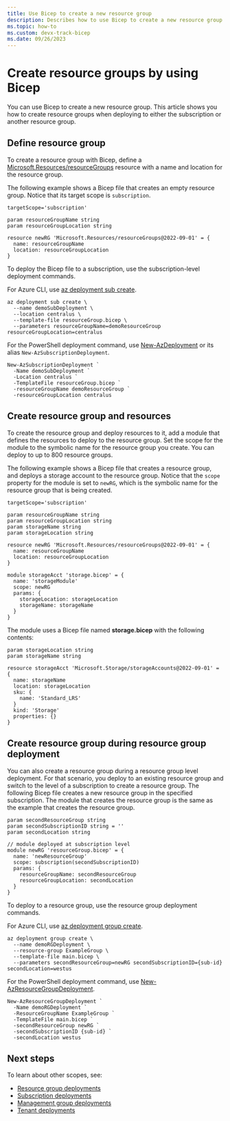 ```yaml
---
title: Use Bicep to create a new resource group
description: Describes how to use Bicep to create a new resource group in your Azure subscription.
ms.topic: how-to
ms.custom: devx-track-bicep
ms.date: 09/26/2023
---
```


# Create resource groups by using Bicep

You can use Bicep to create a new resource group. This article shows you how to create resource groups when deploying to either the subscription or another resource group.

## Define resource group

To create a resource group with Bicep, define a [Microsoft.Resources/resourceGroups](/azure/templates/microsoft.resources/allversions) resource with a name and location for the resource group.

The following example shows a Bicep file that creates an empty resource group. Notice that its target scope is `subscription`.

```bicep
targetScope='subscription'

param resourceGroupName string
param resourceGroupLocation string

resource newRG 'Microsoft.Resources/resourceGroups@2022-09-01' = {
  name: resourceGroupName
  location: resourceGroupLocation
}
```

To deploy the Bicep file to a subscription, use the subscription-level deployment commands.

For Azure CLI, use [az deployment sub create](/cli/azure/deployment/sub#az-deployment-sub-create).

```azurecli-interactive
az deployment sub create \
  --name demoSubDeployment \
  --location centralus \
  --template-file resourceGroup.bicep \
  --parameters resourceGroupName=demoResourceGroup resourceGroupLocation=centralus
```

For the PowerShell deployment command, use [New-AzDeployment](/powershell/module/az.resources/new-azdeployment) or its alias `New-AzSubscriptionDeployment`.

```azurepowershell-interactive
New-AzSubscriptionDeployment `
  -Name demoSubDeployment `
  -Location centralus `
  -TemplateFile resourceGroup.bicep `
  -resourceGroupName demoResourceGroup `
  -resourceGroupLocation centralus
```

## Create resource group and resources

To create the resource group and deploy resources to it, add a module that defines the resources to deploy to the resource group. Set the scope for the module to the symbolic name for the resource group you create. You can deploy to up to 800 resource groups.

The following example shows a Bicep file that creates a resource group, and deploys a storage account to the resource group. Notice that the `scope` property for the module is set to `newRG`, which is the symbolic name for the resource group that is being created.

```bicep
targetScope='subscription'

param resourceGroupName string
param resourceGroupLocation string
param storageName string
param storageLocation string

resource newRG 'Microsoft.Resources/resourceGroups@2022-09-01' = {
  name: resourceGroupName
  location: resourceGroupLocation
}

module storageAcct 'storage.bicep' = {
  name: 'storageModule'
  scope: newRG
  params: {
    storageLocation: storageLocation
    storageName: storageName
  }
}
```

The module uses a Bicep file named **storage.bicep** with the following contents:

```bicep
param storageLocation string
param storageName string

resource storageAcct 'Microsoft.Storage/storageAccounts@2022-09-01' = {
  name: storageName
  location: storageLocation
  sku: {
    name: 'Standard_LRS'
  }
  kind: 'Storage'
  properties: {}
}
```

## Create resource group during resource group deployment

You can also create a resource group during a resource group level deployment. For that scenario, you deploy to an existing resource group and switch to the level of a subscription to create a resource group. The following Bicep file creates a new resource group in the specified subscription. The module that creates the resource group is the same as the example that creates the resource group.

```bicep
param secondResourceGroup string
param secondSubscriptionID string = ''
param secondLocation string

// module deployed at subscription level
module newRG 'resourceGroup.bicep' = {
  name: 'newResourceGroup'
  scope: subscription(secondSubscriptionID)
  params: {
    resourceGroupName: secondResourceGroup
    resourceGroupLocation: secondLocation
  }
}
```

To deploy to a resource group, use the resource group deployment commands.

For Azure CLI, use [az deployment group create](/cli/azure/deployment/group#az-deployment-group-create).

```azurecli-interactive
az deployment group create \
  --name demoRGDeployment \
  --resource-group ExampleGroup \
  --template-file main.bicep \
  --parameters secondResourceGroup=newRG secondSubscriptionID={sub-id} secondLocation=westus
```

For the PowerShell deployment command, use [New-AzResourceGroupDeployment](/powershell/module/az.resources/new-azresourcegroupdeployment).

```azurepowershell-interactive
New-AzResourceGroupDeployment `
  -Name demoRGDeployment `
  -ResourceGroupName ExampleGroup `
  -TemplateFile main.bicep `
  -secondResourceGroup newRG `
  -secondSubscriptionID {sub-id} `
  -secondLocation westus
```

## Next steps

To learn about other scopes, see:

* [Resource group deployments](deploy-to-resource-group.md)
* [Subscription deployments](deploy-to-subscription.md)
* [Management group deployments](deploy-to-management-group.md)
* [Tenant deployments](deploy-to-tenant.md)
